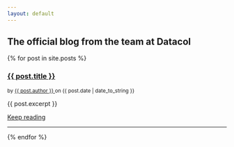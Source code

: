 ```yaml
---
layout: default
---
```


<div class="blog-banner">
  <h2>The official blog from the team at Datacol</h2>
</div>
<div class="container">
  <div class="blogs-wraper">
    {% for post in site.posts %}
      <article class="blog-item">
        <h3> <a href="{{ post.url }}"> {{ post.title }} </a></h3>
        <small class="blog-author"> by <a href="https://twitter.com/{{ post.author }}" href="_blank"> {{ post.author }} </a>
          on {{ post.date | date_to_string }} </small>
        <p class="blog-desc">  {{ post.excerpt }} </p>
        <a class="r-link" href="{{ post.url }}">Keep reading</a>
      </article>
      <hr class="blog-hr">
    {% endfor %}
  </div>
</div>
